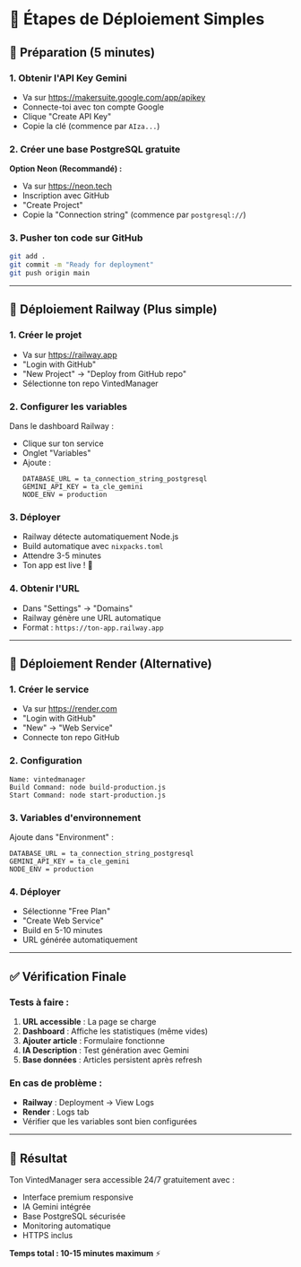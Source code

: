 # 🎯 Étapes de Déploiement Simples

## 📝 Préparation (5 minutes)

### 1. Obtenir l'API Key Gemini
- Va sur https://makersuite.google.com/app/apikey
- Connecte-toi avec ton compte Google
- Clique "Create API Key"
- Copie la clé (commence par `AIza...`)

### 2. Créer une base PostgreSQL gratuite
**Option Neon (Recommandé) :**
- Va sur https://neon.tech
- Inscription avec GitHub
- "Create Project"
- Copie la "Connection string" (commence par `postgresql://`)

### 3. Pusher ton code sur GitHub
```bash
git add .
git commit -m "Ready for deployment"
git push origin main
```

---

## 🚂 Déploiement Railway (Plus simple)

### 1. Créer le projet
- Va sur https://railway.app
- "Login with GitHub"
- "New Project" → "Deploy from GitHub repo"
- Sélectionne ton repo VintedManager

### 2. Configurer les variables
Dans le dashboard Railway :
- Clique sur ton service
- Onglet "Variables"
- Ajoute :
  ```
  DATABASE_URL = ta_connection_string_postgresql
  GEMINI_API_KEY = ta_cle_gemini  
  NODE_ENV = production
  ```

### 3. Déployer
- Railway détecte automatiquement Node.js
- Build automatique avec `nixpacks.toml`
- Attendre 3-5 minutes
- Ton app est live ! 🎉

### 4. Obtenir l'URL
- Dans "Settings" → "Domains"
- Railway génère une URL automatique
- Format : `https://ton-app.railway.app`

---

## 🎨 Déploiement Render (Alternative)

### 1. Créer le service
- Va sur https://render.com
- "Login with GitHub"
- "New" → "Web Service"
- Connecte ton repo GitHub

### 2. Configuration
```
Name: vintedmanager
Build Command: node build-production.js
Start Command: node start-production.js
```

### 3. Variables d'environnement
Ajoute dans "Environment" :
```
DATABASE_URL = ta_connection_string_postgresql
GEMINI_API_KEY = ta_cle_gemini
NODE_ENV = production
```

### 4. Déployer
- Sélectionne "Free Plan"
- "Create Web Service"
- Build en 5-10 minutes
- URL générée automatiquement

---

## ✅ Vérification Finale

### Tests à faire :
1. **URL accessible** : La page se charge
2. **Dashboard** : Affiche les statistiques (même vides)
3. **Ajouter article** : Formulaire fonctionne
4. **IA Description** : Test génération avec Gemini
5. **Base données** : Articles persistent après refresh

### En cas de problème :
- **Railway** : Deployment → View Logs
- **Render** : Logs tab
- Vérifier que les variables sont bien configurées

---

## 🎯 Résultat

Ton VintedManager sera accessible 24/7 gratuitement avec :
- Interface premium responsive
- IA Gemini intégrée
- Base PostgreSQL sécurisée
- Monitoring automatique
- HTTPS inclus

**Temps total : 10-15 minutes maximum** ⚡